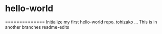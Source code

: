 # hello-world
==============
Initialize my first hello-world repo. tohizako ...
This is in another branches readme-edits
